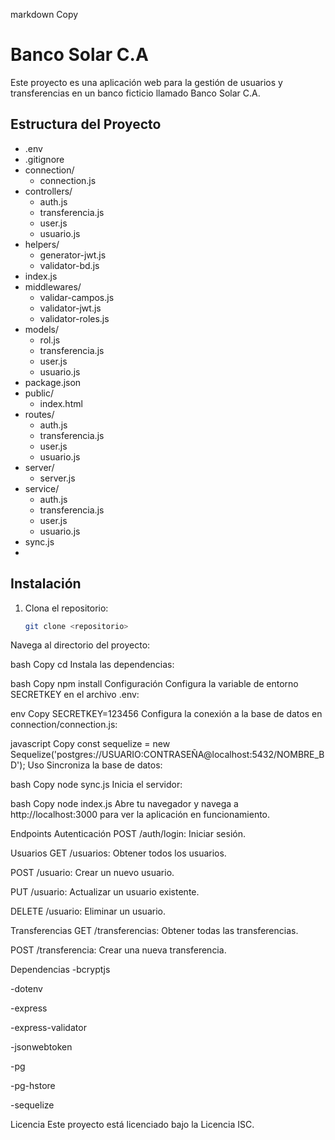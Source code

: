 markdown
Copy
# Banco Solar C.A

Este proyecto es una aplicación web para la gestión de usuarios y transferencias en un banco ficticio llamado Banco Solar C.A.

## Estructura del Proyecto
* .env
* .gitignore
* connection/
  * connection.js
* controllers/
  * auth.js
  * transferencia.js
  * user.js
  * usuario.js
* helpers/
  * generator-jwt.js
  * validator-bd.js
* index.js
* middlewares/
  * validar-campos.js
  * validator-jwt.js
  * validator-roles.js
* models/
  * rol.js
  * transferencia.js
  * user.js
  * usuario.js
* package.json
* public/
  * index.html
* routes/
  * auth.js
  * transferencia.js
  * user.js
  * usuario.js
* server/
  * server.js
* service/
  * auth.js
  * transferencia.js
  * user.js
  * usuario.js
* sync.js
* 
## Instalación

1. Clona el repositorio:
   ```bash
   git clone <repositorio>
Navega al directorio del proyecto:

bash
Copy
cd <directorio-del-proyecto>
Instala las dependencias:

bash
Copy
npm install
Configuración
Configura la variable de entorno SECRETKEY en el archivo .env:

env
Copy
SECRETKEY=123456
Configura la conexión a la base de datos en connection/connection.js:

javascript
Copy
const sequelize = new Sequelize('postgres://USUARIO:CONTRASEÑA@localhost:5432/NOMBRE_BD');
Uso
Sincroniza la base de datos:

bash
Copy
node sync.js
Inicia el servidor:

bash
Copy
node index.js
Abre tu navegador y navega a http://localhost:3000 para ver la aplicación en funcionamiento.

Endpoints
Autenticación
POST /auth/login: Iniciar sesión.

Usuarios
GET /usuarios: Obtener todos los usuarios.

POST /usuario: Crear un nuevo usuario.

PUT /usuario: Actualizar un usuario existente.

DELETE /usuario: Eliminar un usuario.

Transferencias
GET /transferencias: Obtener todas las transferencias.

POST /transferencia: Crear una nueva transferencia.

Dependencias
-bcryptjs

-dotenv

-express

-express-validator

-jsonwebtoken

-pg

-pg-hstore

-sequelize

Licencia
Este proyecto está licenciado bajo la Licencia ISC.
